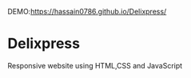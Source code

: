 DEMO:https://hassain0786.github.io/Delixpress/
# Delixpress
Responsive website using HTML,CSS and JavaScript

